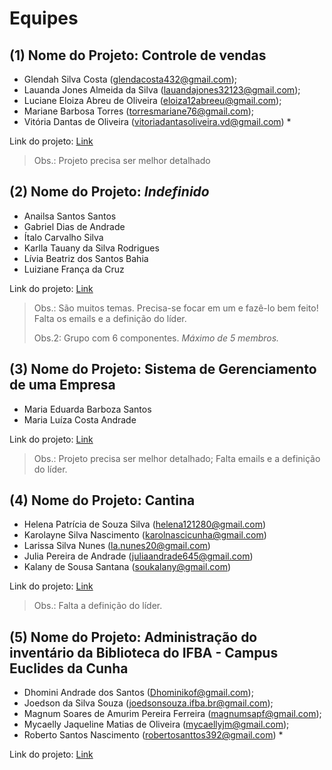 # Equipes

## (1) Nome do Projeto: Controle de vendas

- Glendah Silva Costa (glendacosta432@gmail.com);
- Lauanda Jones Almeida da Silva (lauandajones32123@gmail.com);
- Luciane Eloiza Abreu de Oliveira (eloiza12abreeu@gmail.com);
- Mariane Barbosa Torres (torresmariane76@gmail.com);
- Vitória Dantas de Oliveira (vitoriadantasoliveira.vd@gmail.com) \*

Link do projeto: [Link]()

> Obs.: Projeto precisa ser melhor detalhado

## (2) Nome do Projeto: *Indefinido*

- Anailsa Santos Santos
- Gabriel Dias de Andrade
- Ítalo Carvalho Silva
- Karlla Tauany da Silva Rodrigues
- Lívia Beatriz dos Santos Bahia
- Luiziane França da Cruz

Link do projeto: [Link]()

> Obs.: São muitos temas. Precisa-se focar em um e fazê-lo bem feito! Falta os emails e a definição do líder. 
>
> Obs.2: Grupo com 6 componentes. *Máximo de 5 membros.*

## (3) Nome do Projeto: Sistema de Gerenciamento de uma Empresa

- Maria Eduarda Barboza Santos
- Maria Luíza Costa Andrade

Link do projeto: [Link]()

> Obs.: Projeto precisa ser melhor detalhado; Falta emails e a definição do líder.

## (4) Nome do Projeto: Cantina

- Helena Patrícia de Souza Silva (helena121280@gmail.com)
- Karolayne Silva Nascimento (karolnascicunha@gmail.com)
- Larissa Silva Nunes (la.nunes20@gmail.com)
- Julia Pereira de Andrade (juliaandrade645@gmail.com)
- Kalany de Sousa Santana ([soukalany@gmail.com](mailto:soukalany@gmail.com))

Link do projeto: [Link]()

> Obs.: Falta a definição do líder.

## (5) Nome do Projeto: Administração do inventário da Biblioteca do IFBA - Campus Euclides da Cunha

- Dhomini Andrade dos Santos (Dhominikof@gmail.com);
- Joedson da Silva Souza (joedsonsouza.ifba.br@gmail.com);
- Magnum Soares de Amurim Pereira Ferreira (magnumsapf@gmail.com);
- Mycaelly Jaqueline Matias de Oliveira (mycaellyjm@gmail.com);
- Roberto Santos Nascimento (robertosanttos392@gmail.com) \*

Link do projeto: [Link]()

